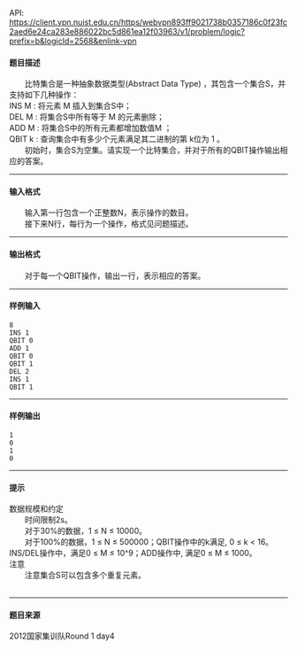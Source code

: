 API: https://client.vpn.nuist.edu.cn/https/webvpn893ff9021738b0357186c0f23fc2aed6e24ca283e886022bc5d861ea12f03963/v1/problem/logic?prefix=b&logicId=2568&enlink-vpn

#### 题目描述

　　比特集合是一种抽象数据类型(Abstract Data Type) ，其包含一个集合S，并支持如下几种操作：  
INS M : 将元素 M 插入到集合S中；  
DEL M : 将集合S中所有等于 M 的元素删除；  
ADD M : 将集合S中的所有元素都增加数值M ；  
QBIT k : 查询集合中有多少个元素满足其二进制的第 k位为 1 。  
　　初始时，集合S为空集。请实现一个比特集合，并对于所有的QBIT操作输出相应的答案。

---

#### 输入格式

　　输入第一行包含一个正整数N，表示操作的数目。  
　　接下来N行，每行为一个操作，格式见问题描述。

---

#### 输出格式

　　对于每一个QBIT操作，输出一行，表示相应的答案。

---

#### 样例输入
```
8
INS 1
QBIT 0
ADD 1
QBIT 0
QBIT 1
DEL 2
INS 1
QBIT 1

```

---

#### 样例输出
```
1
0
1
0

```

---

#### 提示

数据规模和约定  
　　时间限制2s。  
　　对于30%的数据，1 ≤ N ≤ 10000。  
　　对于100%的数据，1 ≤ N ≤ 500000；QBIT操作中的k满足, 0 ≤ k < 16。INS/DEL操作中，满足0 ≤ M ≤ 10^9；ADD操作中, 满足0 ≤ M ≤ 1000。  
注意  
　　注意集合S可以包含多个重复元素。  
 

---

#### 题目来源

2012国家集训队Round 1 day4
